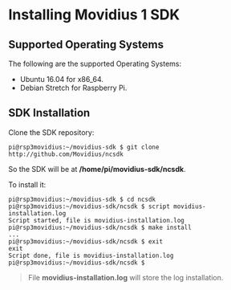 # Installing Movidius 1 SDK

## Supported Operating Systems

The following are the supported Operating Systems:

+ Ubuntu 16.04 for x86_64.
+ Debian Stretch for Raspberry Pi.

## SDK Installation

Clone the SDK repository:

```
pi@rsp3movidius:~/movidius-sdk $ git clone http://github.com/Movidius/ncsdk
```

So the SDK will be at **/home/pi/movidius-sdk/ncsdk**.

To install it:

```
pi@rsp3movidius:~/movidius-sdk $ cd ncsdk
pi@rsp3movidius:~/movidius-sdk/ncsdk $ script movidius-installation.log
Script started, file is movidius-installation.log
pi@rsp3movidius:~/movidius-sdk/ncsdk $ make install
...
pi@rsp3movidius:~/movidius-sdk/ncsdk $ exit
exit
Script done, file is movidius-installation.log
pi@rsp3movidius:~/movidius-sdk/ncsdk $
```

> File **movidius-installation.log** will store the log installation.